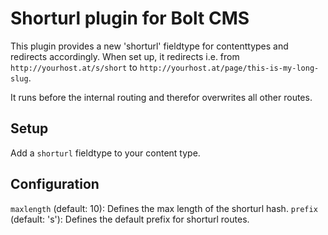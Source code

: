 # Shorturl plugin for Bolt CMS

This plugin provides a new 'shorturl' fieldtype for contenttypes and redirects accordingly. When set up, it redirects i.e. from `http://yourhost.at/s/short` to `http://yourhost.at/page/this-is-my-long-slug`.

It runs before the internal routing and therefor overwrites all other routes.

## Setup

Add a `shorturl` fieldtype to your content type.

## Configuration

`maxlength` (default: 10): Defines the max length of the shorturl hash.
`prefix` (default: 's'): Defines the default prefix for shorturl routes.
